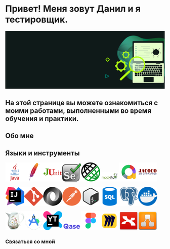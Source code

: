 
# Привет! Меня зовут Данил и я тестировщик. 

![Header](https://github.com/FixStress/fixStress/blob/main/assets/qa-testing-header1.png)

## На этой странице вы можете ознакомиться с моими работами, выполненными во время обучения и практики.

## Обо мне
### 

<!-- Языки и инструменты -->
## Языки и инструменты
<img src="https://github.com/FixStress/fixStress/blob/main/assets/java-logo.png" title="Java" width="60"/><img src="https://github.com/FixStress/fixStress/blob/main/assets/maven-logo.png" title="Maven" width="60"/><img src="https://github.com/FixStress/fixStress/blob/main/assets/junit-logo.png" title="JUnit" width="60"/><img src="https://github.com/FixStress/fixStress/blob/main/assets/selenium-logo.png" title="Selenium" width="60"/><img src="https://github.com/FixStress/fixStress/blob/main/assets/rest-assured-logo.png" title="REST Assured" width="60"/><img src="https://github.com/FixStress/fixStress/blob/main/assets/mock-logo.png" title="Mockito" width="60"/><img src="https://github.com/FixStress/fixStress/blob/main/assets/allure-logo.png" title="Allure" width="60"/><img src="https://github.com/FixStress/fixStress/blob/main/assets/jacoco-logo.png" title="Jacoco" width="60"/>

<img src="https://github.com/FixStress/fixStress/blob/main/assets/intellijidea-logo.png" title="IntellijIDEA" width="60"/><img src="https://github.com/FixStress/fixStress/blob/main/assets/git-logo.png" title="Git" width="60"/><img src="https://github.com/FixStress/fixStress/blob/main/assets/json-logo.png" title="JSON" width="60"/><img src="https://github.com/FixStress/fixStress/blob/main/assets/postman-logo.png" title="Postman" width="60"/><img src="https://github.com/FixStress/fixStress/blob/main/assets/bash-logo.png" title="Bash" width="60"/><img src="https://github.com/FixStress/fixStress/blob/main/assets/sql-logo.png" title="SQL" width="60"/><img src="https://github.com/FixStress/fixStress/blob/main/assets/postgresql-logo.png" title="PostgreSQL" width="60"/><img src="https://github.com/FixStress/fixStress/blob/main/assets/docker-logo.png" title="Docker" width="60"/>

<img src="https://github.com/FixStress/fixStress/blob/main/assets/charles-logo.png" title="Charles" width="60"/><img src="https://github.com/FixStress/fixStress/blob/main/assets/android-studio-logo.png" title="Android Studio" width="60"/><img src="https://github.com/FixStress/fixStress/blob/main/assets/youtrack-logo.png" title="YouTrack" width="60"/><img src="https://github.com/FixStress/fixStress/blob/main/assets/qase-logo.png" title="Qase" width="60"/><img src="https://github.com/FixStress/fixStress/blob/main/assets/figma-logo.png" title="Figma" width="60"/><img src="https://github.com/FixStress/fixStress/blob/main/assets/miro-logo.png" title="Miro" width="60"/><img src="https://github.com/FixStress/fixStress/blob/main/assets/xmind-logo.png" title="Xmind" width="60"/><img src="https://github.com/FixStress/fixStress/blob/main/assets/drawio-logo.png" title="draw.io" width="60"/>

### Связаться со мной          
          


